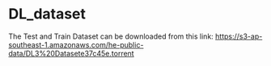 # DL_dataset
The Test and Train Dataset can be downloaded from this link:
https://s3-ap-southeast-1.amazonaws.com/he-public-data/DL3%20Datasete37c45e.torrent
